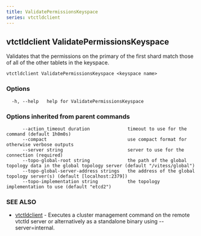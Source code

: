 ```yaml
---
title: ValidatePermissionsKeyspace
series: vtctldclient
---
```

## vtctldclient ValidatePermissionsKeyspace

Validates that the permissions on the primary of the first shard match those of all of the other tablets in the keyspace.

```
vtctldclient ValidatePermissionsKeyspace <keyspace name>
```

### Options

```
  -h, --help   help for ValidatePermissionsKeyspace
```

### Options inherited from parent commands

```
      --action_timeout duration              timeout to use for the command (default 1h0m0s)
      --compact                              use compact format for otherwise verbose outputs
      --server string                        server to use for the connection (required)
      --topo-global-root string              the path of the global topology data in the global topology server (default "/vitess/global")
      --topo-global-server-address strings   the address of the global topology server(s) (default [localhost:2379])
      --topo-implementation string           the topology implementation to use (default "etcd2")
```

### SEE ALSO

* [vtctldclient](../)	 - Executes a cluster management command on the remote vtctld server or alternatively as a standalone binary using --server=internal.

